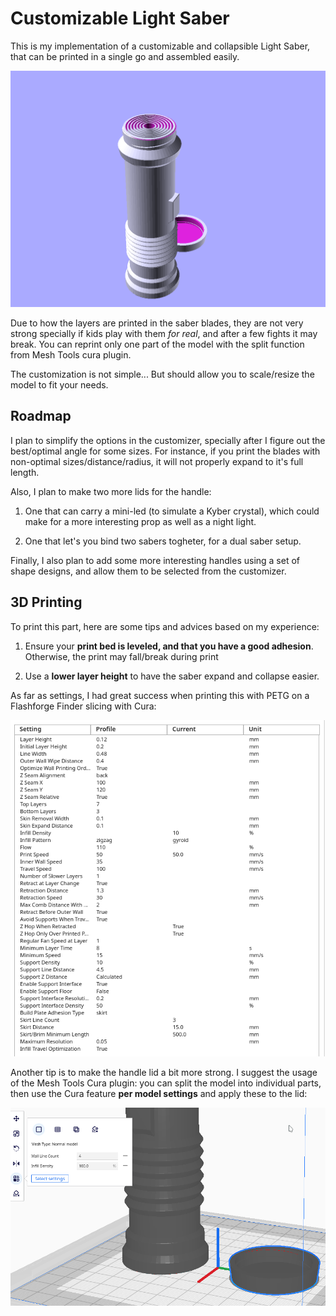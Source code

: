 # Customizable Light Saber

This is my implementation of a customizable and collapsible Light Saber, that can be printed in a single go and assembled easily.

![light-saber.png](./light-saber.png)

Due to how the layers are printed in the saber blades, they are not very strong specially if kids play with them *for real*, and after a few fights it may break. You can reprint only one part of the model with the split function from Mesh Tools cura plugin.

The customization is not simple... But should allow you to scale/resize the model to fit your needs.

## Roadmap

I plan to simplify the options in the customizer, specially after I figure out the best/optimal angle for some sizes. For instance, if you print the blades with non-optimal sizes/distance/radius, it will not properly expand to it's full length.

Also, I plan to make two more lids for the handle:

1. One that can carry a mini-led (to simulate a Kyber crystal), which could make for a more interesting prop as well as a night light.

2. One that let's you bind two sabers togheter, for a dual saber setup.

Finally, I also plan to add some more interesting handles using a set of shape designs, and allow them to be selected from the customizer.

## 3D Printing

To print this part, here are some tips and advices based on my experience:

1. Ensure your **print bed is leveled, and that you have a good adhesion**. Otherwise, the print may fall/break during print

2. Use a **lower layer height** to have the saber expand and collapse easier.

As far as settings, I had great success when printing this with PETG on a Flashforge Finder slicing with Cura:

![print-settings-petg.png](./print-settings-petg.png)

Another tip is to make the handle lid a bit more strong. I suggest the usage of the Mesh Tools Cura plugin: you can split the model into individual parts, then use the Cura feature **per model settings** and apply these to the lid:

![print-settings-petg-lid.png](./print-settings-petg-lid.png)
